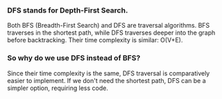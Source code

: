 ### DFS stands for Depth-First Search.
Both BFS (Breadth-First Search) and DFS are traversal algorithms. BFS traverses in the shortest path, while DFS traverses deeper into the graph before backtracking. Their time complexity is similar: O(V+E).

### So why do we use DFS instead of BFS?
Since their time complexity is the same, DFS traversal is comparatively easier to implement. If we don't need the shortest path, DFS can be a simpler option, requiring less code.